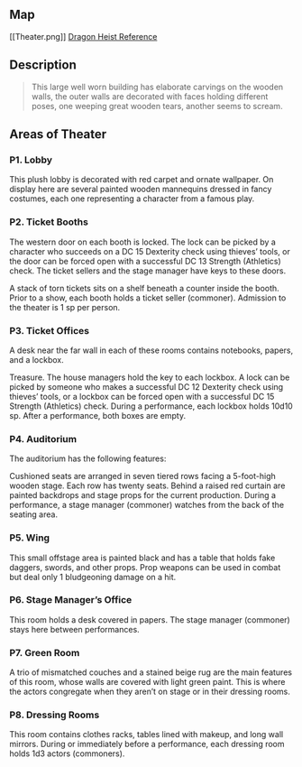## Map

[[Theater.png]]
[Dragon Heist Reference](https://www.dndbeyond.com/sources/wdh/dragon-season#Encounter6Theater)

## Description

> This large well worn building has elaborate carvings on the wooden walls, the outer walls are decorated with faces holding different poses, one weeping great wooden tears, another seems to scream.

## Areas of Theater

### P1. Lobby


This plush lobby is decorated with red carpet and ornate wallpaper. On display here are several painted wooden mannequins dressed in fancy costumes, each one representing a character from a famous play.

### P2. Ticket Booths


The western door on each booth is locked. The lock can be picked by a character who succeeds on a DC 15 Dexterity check using thieves’ tools, or the door can be forced open with a successful DC 13 Strength (Athletics) check. The ticket sellers and the stage manager have keys to these doors.

A stack of torn tickets sits on a shelf beneath a counter inside the booth. Prior to a show, each booth holds a ticket seller (commoner). Admission to the theater is 1 sp per person.


### P3. Ticket Offices

A desk near the far wall in each of these rooms contains notebooks, papers, and a lockbox.

Treasure. The house managers hold the key to each lockbox. A lock can be picked by someone who makes a successful DC 12 Dexterity check using thieves’ tools, or a lockbox can be forced open with a successful DC 15 Strength (Athletics) check. During a performance, each lockbox holds 10d10 sp. After a performance, both boxes are empty.

### P4. Auditorium

The auditorium has the following features:

Cushioned seats are arranged in seven tiered rows facing a 5-foot-high wooden stage. Each row has twenty seats.
Behind a raised red curtain are painted backdrops and stage props for the current production.
During a performance, a stage manager (commoner) watches from the back of the seating area.

### P5. Wing

This small offstage area is painted black and has a table that holds fake daggers, swords, and other props. Prop weapons can be used in combat but deal only 1 bludgeoning damage on a hit.


### P6. Stage Manager’s Office

This room holds a desk covered in papers. The stage manager (commoner) stays here between performances.

### P7. Green Room

A trio of mismatched couches and a stained beige rug are the main features of this room, whose walls are covered with light green paint. This is where the actors congregate when they aren’t on stage or in their dressing rooms.

### P8. Dressing Rooms

This room contains clothes racks, tables lined with makeup, and long wall mirrors. During or immediately before a performance, each dressing room holds 1d3 actors (commoners).



